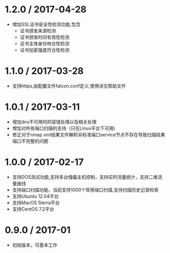 1.2.0 / 2017-04-28
==================
 * 增加SSL证书安全性检测功能,包含
   * 证书颁发来源检测
   * 证书颁发时间有效性检测
   * 证书主体身份吻合性检测
   * 证书加密强度符合性检测

1.1.0 / 2017-03-28
==================
 * 支持https,由配置文件falcon.conf定义,使用详见帮助文件

1.0.1 / 2017-03-11
==================
 * 增加dns不可用时的容错处理以及相关处理
 * 增加对所有端口扫描的支持（只在Linux平台下可用)
 * 修正对于nmap xml结果文件解析非标准端口service节点不存在导致扫描结果端口不完整的问题

1.0.0 / 2017-02-17
==================
 * 支持DOS测试功能,支持多台傀儡主机控制，支持实时流量统计，支持二维流量曲线
 * 支持端口扫描功能，当前支持1000个常用端口扫描,支持扫描历史记录检索
 * 支持Ubuntu 12.04平台
 * 支持MacOS Sierra平台
 * 支持CentOS 7.2平台

0.9.0 / 2017-01
==================
 * 初始版本，可基本工作
